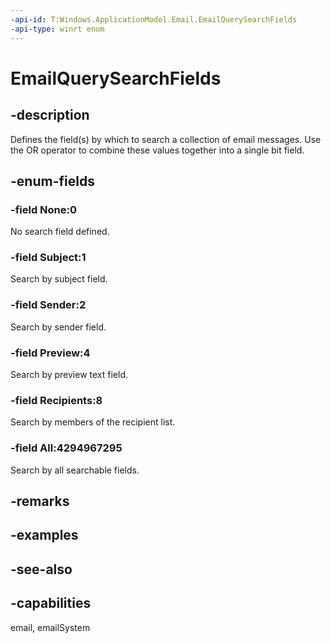 ```yaml
---
-api-id: T:Windows.ApplicationModel.Email.EmailQuerySearchFields
-api-type: winrt enum
---
```


<!-- Enumeration syntax
public enum Windows.ApplicationModel.Email.EmailQuerySearchFields : uint
-->

# EmailQuerySearchFields

## -description
Defines the field(s) by which to search a collection of email messages. Use the OR operator to combine these values together into a single bit field.

## -enum-fields
### -field None:0
No search field defined.

### -field Subject:1
Search by subject field.

### -field Sender:2
Search by sender field.

### -field Preview:4
Search by preview text field.

### -field Recipients:8
Search by members of the recipient list.

### -field All:4294967295
Search by all searchable fields.


## -remarks

## -examples

## -see-also
## -capabilities
email, emailSystem
